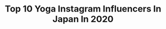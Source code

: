 ---
title: Top 10 Yoga Instagram Influencers In Japan In 2020
description: >-
  Find top yoga Instagram influencers in Japan in 2020. Most popular hashtags: #yogapractice #yogalife #stayhome #aloyoga.
platform: Instagram
profiles:
  - username: "miawatanabe_yoga"
    fullname: >-
      Mia
    location: "Japan"
    followers: 22616
    engagement: 903
    commentsToLikes: 0.057017
    avatar: "https://scontent-ams4-1.cdninstagram.com/v/t51.2885-19/s320x320/70843921_385644002075925_3454498662107840512_n.jpg?_nc_ht=scontent-ams4-1.cdninstagram.com&_nc_ohc=NlJPKuTfp-0AX803RPL&oh=b404621b8a8794634dc23b740da99d10&oe=5EB7FF9C"
    verified: false
    hashtags: "#yogalover, #fitness, #facebook, #loveyourself"
  - username: "madhuri.chavan7"
    fullname: >-
      Madhuri Chavan
    location: "Japan"
    followers: 7702
    engagement: 993
    commentsToLikes: 0.078565
    avatar: "https://scontent-ams4-1.cdninstagram.com/v/t51.2885-19/s320x320/80474107_2752023104876000_5996124320626114560_n.jpg?_nc_ht=scontent-ams4-1.cdninstagram.com&_nc_ohc=8jKvaH1BDZ8AX-v24SU&oh=c11e22d067ecdc9cf6af0b9ef39c5907&oe=5EB9DDB0"
    verified: false
    hashtags: "#bollywooddanceroutine, #universalstudiosjapanosaka, #sesamestreetbollywood, #usj"
  - username: "sweetpea_miki"
    fullname: >-
      フォトグラファー Miki❤大阪北摂Sweetpea
    location: "Japan"
    followers: 29216
    engagement: 221
    commentsToLikes: 0.049231
    avatar: "https://scontent-lhr8-1.cdninstagram.com/v/t51.2885-19/s320x320/88276741_2766580053456239_1810537158616809472_n.jpg?_nc_ht=scontent-lhr8-1.cdninstagram.com&_nc_ohc=Fzld0Y4GE7kAX_TLQ4Q&oh=1ce17c8fe7c3a9135e5ea0c10a2225c9&oe=5EBC15CD"
    verified: false
    hashtags: "#pillow, #twistpillow, #amu, #mavenwatches"
  - username: "yu_ta0502"
    fullname: >-
      YU-TA Akiyama
    location: "Japan"
    followers: 18744
    engagement: 1230
    commentsToLikes: 0.007775
    avatar: "https://scontent-ams4-1.cdninstagram.com/v/t51.2885-19/s320x320/73387315_2349357251996424_1562018256242343936_n.jpg?_nc_ht=scontent-ams4-1.cdninstagram.com&_nc_ohc=HOerbNuCPQkAX-AJHd_&oh=ccce3be64fac4d65c70723e984eb9cdd&oe=5EB8052C"
    verified: false
    hashtags: "#michaeljackson, #hikakin, #null, #new"
  - username: "natalie.soderstrom"
    fullname: >-
      Natalie Söderström
    location: "Japan"
    followers: 24921
    engagement: 214
    commentsToLikes: 0.032388
    avatar: "https://scontent-ams4-1.cdninstagram.com/v/t51.2885-19/s320x320/32212349_402798410188042_9027959112310194176_n.jpg?_nc_ht=scontent-ams4-1.cdninstagram.com&_nc_ohc=fkoR6ZyuilwAX_E-QWb&oh=5127e5dc242723e9c7eb0e1a0116821c&oe=5EBA4AF8"
    verified: false
    hashtags: "#chloe, #kindred, #handstand, #hollowback"
  - username: "vivichan1325"
    fullname: >-
      vivichan
    location: "Japan"
    followers: 54337
    engagement: 463
    commentsToLikes: 0.007337
    avatar: "https://scontent-lhr8-1.cdninstagram.com/v/t51.2885-19/10809671_337351753103999_471481804_a.jpg?_nc_ht=scontent-lhr8-1.cdninstagram.com&_nc_ohc=7knmC1J2ZGQAX8bwVGD&oh=4885300d33dd5dbee74e0462c44bd77a&oe=5EBA6360"
    verified: false
    hashtags: "#chiakiss, #pillbox, #kokohead, #chanel"
  - username: "darayunya"
    fullname: >-
      yuri nakagawa👽FUTURISTIC GIRL
    location: "Japan"
    followers: 56357
    engagement: 232
    commentsToLikes: 0.037921
    avatar: "https://scontent-ams4-1.cdninstagram.com/v/t51.2885-19/s320x320/41878112_347221685856051_2654665383818035200_n.jpg?_nc_ht=scontent-ams4-1.cdninstagram.com&_nc_ohc=V7-p_9PuzHUAX9BW75b&oh=b1682e2a826dfe62b9a9595c26006141&oe=5EB8EC62"
    verified: false
    hashtags: "#iwd, #japan, #bpm150, #japanese"
  - username: "yogakiyoxx"
    fullname: >-
      KIYONO  ヨガインストラクター
    location: "Japan"
    followers: 10430
    engagement: 537
    commentsToLikes: 0.023255
    avatar: "https://scontent-iad3-1.cdninstagram.com/v/t51.2885-19/s320x320/47169013_2023464211065812_5023734086905102336_n.jpg?_nc_ht=scontent-iad3-1.cdninstagram.com&_nc_ohc=hdE0LS-1jDkAX8C_eG1&oh=3130e53154489603f849837fd9f43cc1&oe=5EB9A224"
    verified: false
    hashtags: "#yogainstructor, #lobor, #supported, #nomonday"
  - username: "naturallymaha"
    fullname: >-
      MAHA | Treehouse
    location: "Japan"
    followers: 9088
    engagement: 622
    commentsToLikes: 0.039243
    avatar: "https://scontent-lhr8-1.cdninstagram.com/v/t51.2885-19/s320x320/82562329_1822446554553347_3591270847676940288_n.jpg?_nc_ht=scontent-lhr8-1.cdninstagram.com&_nc_ohc=rCmDZJZoCIEAX98Rt0S&oh=028e69115152322a842427f87f6c3c52&oe=5EBC9F8B"
    verified: false
    hashtags: "#notpr, #longdresses, #lifeineurope, #naturalhaircolor"
  - username: "seonia"
    fullname: >-
      seonia
    location: "Japan"
    followers: 227330
    engagement: 241
    commentsToLikes: 0.016300
    avatar: "https://scontent-lht6-1.cdninstagram.com/v/t51.2885-19/s320x320/78722419_988425511515305_996961269175025664_n.jpg?_nc_ht=scontent-lht6-1.cdninstagram.com&_nc_ohc=o5b_wtlJgsQAX-DgRf0&oh=3c556060a8bec3241ddf3db161ed7682&oe=5EB8A6DE"
    verified: false
    hashtags: "#peacefultime, #yogaanywhere, #yogastretches, #backtobackbends"
---